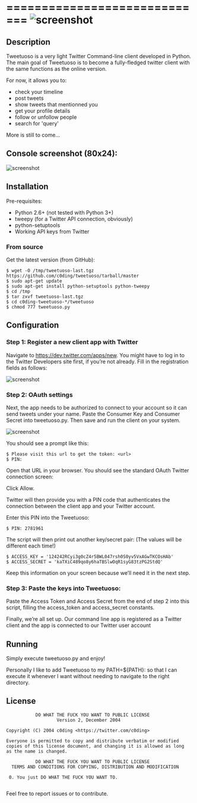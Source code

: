 =============================
![screenshot](https://raw.github.com/c0ding/tweetuoso/master/tweetuoso/doc/tweetuoso.banner.png)
=============================

## Description

Tweetuoso is a very light Twitter Command-line client developed in Python. The main goal of Tweetuoso is to become a fully-fledged twitter client with the same functions as the online version.

For now, it allows you to:

* check your timeline
* post tweets
* show tweets that mentionned you
* get your profile details
* follow or unfollow people
* search for 'query'

More is still to come...

## Console screenshot (80x24):

![screenshot](https://raw.github.com/c0ding/tweetuoso/master/tweetuoso/doc/screenshot.png)

## Installation

Pre-requisites:

* Python 2.6+ (not tested with Python 3+)
* tweepy (for a Twitter API connection, obviously)
* python-setuptools 
* Working API keys from Twitter


### From source

Get the latest version (from GitHub):
 
    $ wget -O /tmp/tweetuoso-last.tgz https://github.com/c0ding/tweetuoso/tarball/master
    $ sudo apt-get update
    $ sudo apt-get install python-setuptools python-tweepy
    $ cd /tmp
	$ tar zxvf tweetuoso-last.tgz
	$ cd c0ding-tweetuoso-*/tweetuoso
	$ chmod 777 tweetuoso.py

## Configuration

### Step 1: Register a new client app with Twitter

Navigate to https://dev.twitter.com/apps/new. You might have to log in to the Twitter Developers site first, if you’re not already.
Fill in the registration fields as follows:

![screenshot](https://raw.github.com/c0ding/tweetuoso/master/tweetuoso/doc/registration.png)

### Step 2: OAuth settings

Next, the app needs to be authorized to connect to your account so it can send tweets under your name. Paste the Consumer Key and Consumer Secret into tweetuoso.py. Then save and run the client on your system.

![screenshot](https://raw.github.com/c0ding/tweetuoso/master/tweetuoso/doc/keys.png)

You should see a prompt like this:

    $ Please visit this url to get the token: <url>
    $ PIN:

Open that URL in your browser. You should see the standard OAuth Twitter connection screen:

Click Allow.

Twitter will then provide you with a PIN code that authenticates the connection between the client app and your Twitter account.

Enter this PIN into the Tweetuoso:

    $ PIN: 2781961

The script will then print out another key/secret pair: (The values will be different each time!)

    $ ACCESS_KEY = '124242RCyi3g0cZ4r5BWL047rsh0S0yv5VxAGwTKCOsHAb'
    $ ACCESS_SECRET = 'kaTXiC489qo8y6haTBSlwOqR1syG83tzPG2StdQ'

Keep this information on your screen because we’ll need it in the next step.

### Step 3: Paste the keys into Tweetuoso:

Paste the Access Token and Access Secret from the end of step 2 into this script, filling the access_token and access_secret constants.

Finally, we’re all set up. Our command line app is registered as a Twitter client and the app is connected to our Twitter user account

## Running

Simply execute tweetuoso.py and enjoy!

Personally I like to add Tweetuoso to my PATH=${PATH}: so that I can execute it whenever I want without needing to navigate to the right directory.

## License

```
           DO WHAT THE FUCK YOU WANT TO PUBLIC LICENSE
                   Version 2, December 2004
 
Copyright (C) 2004 c0ding <https://twitter.com/c0ding>
 
Everyone is permitted to copy and distribute verbatim or modified
copies of this license document, and changing it is allowed as long
as the name is changed.
 
           DO WHAT THE FUCK YOU WANT TO PUBLIC LICENSE
  TERMS AND CONDITIONS FOR COPYING, DISTRIBUTION AND MODIFICATION
 
 0. You just DO WHAT THE FUCK YOU WANT TO.


```


Feel free to report issues or to contribute.
